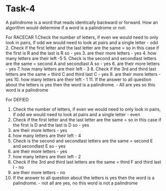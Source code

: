 # Task-4

A palindrome is a word that reads identically backward or forward.
How an algorithm would determine if a word is a palindrome or not:

For RACECAR
1.Check the number of letters, if even we would need to only look in pairs, if odd we would need to look at pairs and a single letter - odd
2. Check if the first letter and the last letter are the same = so in this case if the first is R and the last is R so - yes
3. are their more letters - yes
4. how many letters are their left -5 
5. Check is the second and secondlast letters are the same = second A and secondlast A so - yes
6. are their more letters - yes
7. how many letters are their left - 3
8. Check if the 3rd and third last letters are the same = third C and third last C - yes
9. are their more letters - yes
10. how many letters are their left - 1
11. If the answer to all question about the letters is yes then the word is a palindrome. - All are yes so this word is a palindrome


For DEFIED
1. Check the number of letters, if even we would need to only look in pairs, if odd we would need to look at pairs and a single letter - even
2. Check if the first letter and the last letter are the same = so in this case if the first is D and the last is D so - yes
3. are their more letters - yes
4. how many letters are their left - 4
5. Check is the second and secondlast letters are the same = second E and secondlast E so - yes
6. are their more letters - yes
7. how many letters are their left - 2
8. Check if the 3rd and third last letters are the same = third F and third last I - no
9. are their more letters - no
11. If the answer to all question about the letters is yes then the word is a palindrome. - not all are yes, no this word is not a palindrome


